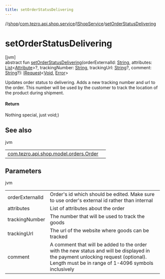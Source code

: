 ```yaml
---
title: setOrderStatusDelivering
---
```

//[shop](../../../index.html)/[com.tezro.api.shop.service](../index.html)/[IShopService](index.html)/[setOrderStatusDelivering](set-order-status-delivering.html)



# setOrderStatusDelivering



[jvm]\
abstract fun [setOrderStatusDelivering](set-order-status-delivering.html)(orderExternalId: [String](https://kotlinlang.org/api/latest/jvm/stdlib/kotlin/-string/index.html), attributes: [List](https://kotlinlang.org/api/latest/jvm/stdlib/kotlin.collections/-list/index.html)&lt;[Attribute](../../com.tezro.api.shop.model.common/-attribute/index.html)&gt;?, trackingNumber: [String](https://kotlinlang.org/api/latest/jvm/stdlib/kotlin/-string/index.html), trackingUrl: [String](https://kotlinlang.org/api/latest/jvm/stdlib/kotlin/-string/index.html)?, comment: [String](https://kotlinlang.org/api/latest/jvm/stdlib/kotlin/-string/index.html)?): [IRequest](../../com.tezro.api.shop.client.core.client.requests/-i-request/index.html)&lt;[Void](https://docs.oracle.com/javase/8/docs/api/java/lang/Void.html), [Error](../../com.tezro.api.shop.model.common/-error/index.html)&gt;



Updates order status to delivering. Adds a new tracking number and url to the order. This number will be used by the customer to track the location of the product during shipment.



#### Return



Nothing special, just void;)



## See also


jvm

| | |
|---|---|
| [com.tezro.api.shop.model.orders.Order](../../com.tezro.api.shop.model.orders/-order/external-id.html) |  |



## Parameters


jvm

| | |
|---|---|
| orderExternalId | Order's id which should be edited. Make sure to use order's external id rather than internal |
| attributes | List of attributes about the order |
| trackingNumber | The number that will be used to track the goods |
| trackingUrl | The url of the website where goods can be tracked |
| comment | A comment that will be added to the order with the new status and will be displayed in the payment unlocking request (optional). Length must be in range of 1-4096 symbols inclusively |




